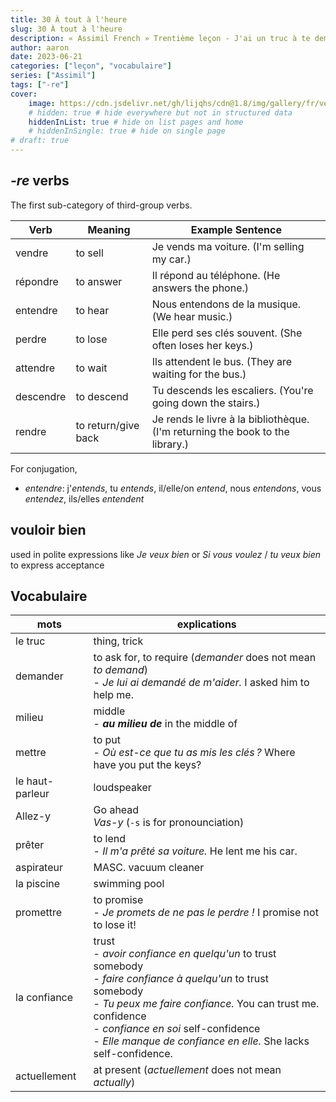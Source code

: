 ```yaml
---
title: 30 À tout à l'heure
slug: 30 À tout à l'heure
description: « Assimil French » Trentième leçon - J'ai un truc à te demander...
author: aaron
date: 2023-06-21
categories: ["leçon", "vocabulaire"]
series: ["Assimil"]
tags: ["-re"]
cover: 
    image: https://cdn.jsdelivr.net/gh/lijqhs/cdn@1.8/img/gallery/fr/veronica-reverse-pT6Wo9tQb7A-unsplash.jpg
    # hidden: true # hide everywhere but not in structured data
    hiddenInList: true # hide on list pages and home
    # hiddenInSingle: true # hide on single page
# draft: true
---
```


## *-re* verbs

The first sub-category of third-group verbs.

| Verb      | Meaning                     | Example Sentence                                   |
|-----------|-----------------------------|----------------------------------------------------|
| vendre    | to sell                     | Je vends ma voiture. (I'm selling my car.)        |
| répondre  | to answer                   | Il répond au téléphone. (He answers the phone.)    |
| entendre  | to hear                     | Nous entendons de la musique. (We hear music.)    |
| perdre    | to lose                     | Elle perd ses clés souvent. (She often loses her keys.) |
| attendre  | to wait                     | Ils attendent le bus. (They are waiting for the bus.) |
| descendre | to descend                  | Tu descends les escaliers. (You're going down the stairs.) |
| rendre    | to return/give back         | Je rends le livre à la bibliothèque. (I'm returning the book to the library.) |

For conjugation,

- *entendre*: j'*entends*, tu *entends*, il/elle/on *entend*, nous *entendons*, vous *entendez*, ils/elles *entendent*

## vouloir bien

used in polite expressions like *Je veux bien* or *Si vous voulez* / *tu veux bien* to express acceptance 


## Vocabulaire

| mots | explications |
| ---- | ---- |
| le truc | thing, trick |
| demander | to ask for, to require (*demander* does not mean *to demand*) <br> - *Je lui ai demandé de m'aider.* I asked him to help me. |
| milieu | middle <br> - ***au milieu de*** in the middle of |
| mettre | to put <br> - *Où est-ce que tu as mis les clés ?* Where have you put the keys? |
| le haut-parleur | loudspeaker |
| Allez-y | Go ahead <br> *Vas-y* (`-s` is for pronounciation) |
| prêter | to lend <br> - *Il m'a prêté sa voiture.* He lent me his car. |
| aspirateur | MASC. vacuum cleaner |
| la piscine | swimming pool |
| promettre | to promise <br> - *Je promets de ne pas le perdre !* I promise not to lose it! | 
| la confiance | trust <br> - *avoir confiance en quelqu'un* to trust somebody <br> - *faire confiance à quelqu'un* to trust somebody <br> - *Tu peux me faire confiance.* You can trust me. <br> confidence <br> - *confiance en soi* self-confidence <br> - *Elle manque de confiance en elle.* She lacks self-confidence. |
| actuellement | at present (*actuellement* does not mean *actually*) |